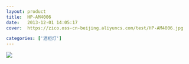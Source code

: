 ```yaml
---
layout: product
title:  HP-AM4006
date:   2013-12-01 14:05:17
cover:	https://zico.oss-cn-beijing.aliyuncs.com/test/HP-AM4006.jpg

categories: ['酒柜灯']
---
```


![](https://zico.oss-cn-beijing.aliyuncs.com/test/3dcan.png)